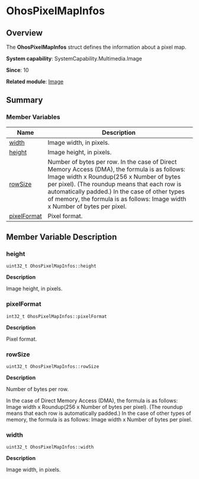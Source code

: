 # OhosPixelMapInfos


## Overview

The **OhosPixelMapInfos** struct defines the information about a pixel map.

**System capability**: SystemCapability.Multimedia.Image

**Since**: 10

**Related module**: [Image](image.md)


## Summary


### Member Variables

| Name| Description| 
| -------- | -------- |
| [width](#width) | Image width, in pixels.| 
| [height](#height) | Image height, in pixels.| 
| [rowSize](#rowsize) | Number of bytes per row. In the case of Direct Memory Access (DMA), the formula is as follows: Image width x Roundup(256 x Number of bytes per pixel). (The roundup means that each row is automatically padded.) In the case of other types of memory, the formula is as follows: Image width x Number of bytes per pixel.| 
| [pixelFormat](#pixelformat) | Pixel format.| 


## Member Variable Description


### height

```
uint32_t OhosPixelMapInfos::height
```

**Description**

Image height, in pixels.


### pixelFormat

```
int32_t OhosPixelMapInfos::pixelFormat
```

**Description**

Pixel format.


### rowSize

```
uint32_t OhosPixelMapInfos::rowSize
```

**Description**

Number of bytes per row.

In the case of Direct Memory Access (DMA), the formula is as follows: Image width x Roundup(256 x Number of bytes per pixel). (The roundup means that each row is automatically padded.) In the case of other types of memory, the formula is as follows: Image width x Number of bytes per pixel.


### width

```
uint32_t OhosPixelMapInfos::width
```

**Description**

Image width, in pixels.
